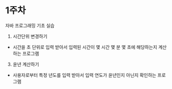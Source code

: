 # 1주차
자바 프로그래밍 기초 실습

1. 시간단위 변경하기
- 시간을 초 단위로 입력 받아서 입력된 시간이 몇 시간 몇 분 몇 초에 해당하는지 계산하는 프로그램
3. 윤년 계산하기
- 사용자로부터 특정 년도를 입력 받아서 입력 연도가 윤년인지 아닌지 확인하는 프로그램
